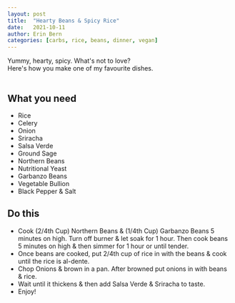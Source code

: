 ```yaml
---
layout: post
title:  "Hearty Beans & Spicy Rice"
date:   2021-10-11
author: Erin Bern
categories: [carbs, rice, beans, dinner, vegan]
---
```

Yummy, hearty, spicy. 
What's not to love? <br/>
Here's how you make one of my favourite dishes. <br/>
<br/>
## What you need
* Rice
* Celery
* Onion
* Sriracha
* Salsa Verde
* Ground Sage
* Northern Beans
* Nutritional Yeast
* Garbanzo Beans
* Vegetable Bullion
* Black Pepper & Salt

## Do this
* Cook (2/4th Cup) Northern Beans & (1/4th Cup) Garbanzo Beans 5 minutes on high. Turn off burner & let soak for 1 hour. Then cook beans 5 minutes on high & then simmer for 1 hour or until tender.
* Once beans are cooked, put 2/4th cup of rice in with the beans & cook until the rice is al-dente.
* Chop Onions & brown in a pan. After browned put onions in with beans & rice.
* Wait until it thickens & then add Salsa Verde & Sriracha to taste.
* Enjoy!
<br/>
<br/>
<br/>
<br/>
